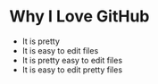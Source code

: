# Why I Love GitHub

* It is pretty
* It is easy to edit files
* It is pretty easy to edit files
* It is easy to edit pretty files